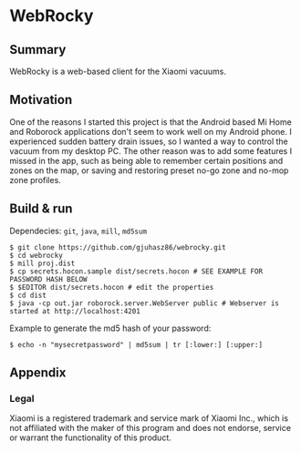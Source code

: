 # WebRocky

## Summary 
WebRocky is a web-based client for the Xiaomi vacuums.

## Motivation
One of the reasons I started this project is that the Android based Mi Home and Roborock applications don't seem to work well on my Android phone. I experienced sudden battery drain issues, so I wanted a way to control the vacuum from my desktop PC.
The other reason was to add some features I missed in the app, such as being able to remember certain positions and zones on the map, or saving and restoring preset no-go zone and no-mop zone profiles.

## Build & run

Dependecies: `git`, `java`, `mill`, `md5sum`

```
$ git clone https://github.com/gjuhasz86/webrocky.git
$ cd webrocky
$ mill proj.dist
$ cp secrets.hocon.sample dist/secrets.hocon # SEE EXAMPLE FOR PASSWORD HASH BELOW
$ $EDITOR dist/secrets.hocon # edit the properties
$ cd dist
$ java -cp out.jar roborock.server.WebServer public # Webserver is started at http://localhost:4201
```

Example to generate the md5 hash of your password:
```
$ echo -n "mysecretpassword" | md5sum | tr [:lower:] [:upper:]
```

## Appendix
### Legal

Xiaomi is a registered trademark and service mark of Xiaomi Inc., which is not 
affiliated with the maker of this program and does not endorse, service or 
warrant the functionality of this product.

